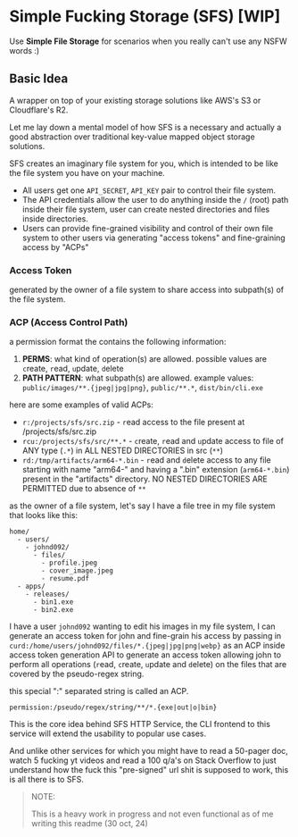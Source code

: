 # Simple Fucking Storage (SFS) [WIP]

Use **Simple File Storage** for scenarios when you really can't use any NSFW words :)

## Basic Idea

A wrapper on top of your existing storage solutions like AWS's S3 or Cloudflare's R2.

Let me lay down a mental model of how SFS is a necessary and actually a good abstraction over traditional key-value mapped object storage solutions.

SFS creates an imaginary file system for you, which is intended to be like the file system you have on your machine.

- All users get one `API_SECRET`, `API_KEY` pair to control their file system.
- The API credentials allow the user to do anything inside the `/` (root) path inside their file system, user can create nested directories and files inside directories.
- Users can provide fine-grained visibility and control of their own file system to other users via generating "access tokens" and fine-graining access by "ACPs"

### Access Token
generated by the owner of a file system to share access into subpath(s) of the file system.

### ACP (Access Control Path)
a permission format the contains the following information:
1. **PERMS**: what kind of operation(s) are allowed. possible values are `c`reate, `r`ead, `u`pdate, `d`elete
2. **PATH PATTERN**: what subpath(s) are allowed. example values: `public/images/**.{jpeg|jpg|png}`, `public/**.*`, `dist/bin/cli.exe`

here are some examples of valid ACPs:
- `r:/projects/sfs/src.zip` - `r`ead access to the file present at /projects/sfs/src.zip
- `rcu:/projects/sfs/src/**.*` - `c`reate, `r`ead and `u`pdate access to file of ANY type (`.*`) in ALL NESTED DIRECTORIES in src (`**`)
- `rd:/tmp/artifacts/arm64-*.bin` - `r`ead and `d`elete access to any file starting with name "arm64-" and having a ".bin" extension (`arm64-*.bin`) present in the "artifacts" directory. NO NESTED DIRECTORIES ARE PERMITTED due to absence of `**`

as the owner of a file system, let's say I have a file tree in my file system that looks like this:
```
home/
  - users/
    - johnd092/
      - files/
        - profile.jpeg
        - cover_image.jpeg
        - resume.pdf
  - apps/
    - releases/
      - bin1.exe
      - bin2.exe
```

I have a user `johnd092` wanting to edit his images in my file system, I can generate an access token for john and fine-grain
his access by passing in `curd:/home/users/johnd092/files/*.{jpeg|jpg|png|webp}` as an ACP inside access token generation API
to generate an access token allowing john to perform all operations (`r`ead, `c`reate, `u`pdate and `d`elete) on the files that
are covered by the pseudo-regex string.

this special ":" separated string is called an ACP.
```
permission:/pseudo/regex/string/**/*.{exe|out|o|bin}
```

This is the core idea behind SFS HTTP Service, the CLI frontend to this service will extend the usability to popular use cases.

And unlike other services for which you might have to read a 50-pager doc, watch 5 fucking yt videos and read a 100 q/a's on Stack Overflow
to just understand how the fuck this "pre-signed" url shit is supposed to work, this is all there is to SFS.

> NOTE:
>
> This is a heavy work in progress and not even functional as of me writing this readme (30 oct, 24)
